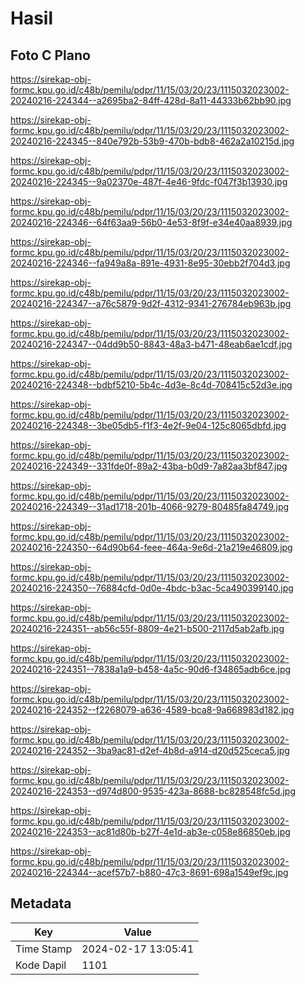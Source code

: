 # Hasil

## Foto C Plano

https://sirekap-obj-formc.kpu.go.id/c48b/pemilu/pdpr/11/15/03/20/23/1115032023002-20240216-224344--a2695ba2-84ff-428d-8a11-44333b62bb90.jpg

https://sirekap-obj-formc.kpu.go.id/c48b/pemilu/pdpr/11/15/03/20/23/1115032023002-20240216-224345--840e792b-53b9-470b-bdb8-462a2a10215d.jpg

https://sirekap-obj-formc.kpu.go.id/c48b/pemilu/pdpr/11/15/03/20/23/1115032023002-20240216-224345--9a02370e-487f-4e46-9fdc-f047f3b13930.jpg

https://sirekap-obj-formc.kpu.go.id/c48b/pemilu/pdpr/11/15/03/20/23/1115032023002-20240216-224346--64f63aa9-56b0-4e53-8f9f-e34e40aa8939.jpg

https://sirekap-obj-formc.kpu.go.id/c48b/pemilu/pdpr/11/15/03/20/23/1115032023002-20240216-224346--fa949a8a-891e-4931-8e95-30ebb2f704d3.jpg

https://sirekap-obj-formc.kpu.go.id/c48b/pemilu/pdpr/11/15/03/20/23/1115032023002-20240216-224347--a76c5879-9d2f-4312-9341-276784eb963b.jpg

https://sirekap-obj-formc.kpu.go.id/c48b/pemilu/pdpr/11/15/03/20/23/1115032023002-20240216-224347--04dd9b50-8843-48a3-b471-48eab6ae1cdf.jpg

https://sirekap-obj-formc.kpu.go.id/c48b/pemilu/pdpr/11/15/03/20/23/1115032023002-20240216-224348--bdbf5210-5b4c-4d3e-8c4d-708415c52d3e.jpg

https://sirekap-obj-formc.kpu.go.id/c48b/pemilu/pdpr/11/15/03/20/23/1115032023002-20240216-224348--3be05db5-f1f3-4e2f-9e04-125c8065dbfd.jpg

https://sirekap-obj-formc.kpu.go.id/c48b/pemilu/pdpr/11/15/03/20/23/1115032023002-20240216-224349--331fde0f-89a2-43ba-b0d9-7a82aa3bf847.jpg

https://sirekap-obj-formc.kpu.go.id/c48b/pemilu/pdpr/11/15/03/20/23/1115032023002-20240216-224349--31ad1718-201b-4066-9279-80485fa84749.jpg

https://sirekap-obj-formc.kpu.go.id/c48b/pemilu/pdpr/11/15/03/20/23/1115032023002-20240216-224350--64d90b64-feee-464a-9e6d-21a219e46809.jpg

https://sirekap-obj-formc.kpu.go.id/c48b/pemilu/pdpr/11/15/03/20/23/1115032023002-20240216-224350--76884cfd-0d0e-4bdc-b3ac-5ca490399140.jpg

https://sirekap-obj-formc.kpu.go.id/c48b/pemilu/pdpr/11/15/03/20/23/1115032023002-20240216-224351--ab56c55f-8809-4e21-b500-2117d5ab2afb.jpg

https://sirekap-obj-formc.kpu.go.id/c48b/pemilu/pdpr/11/15/03/20/23/1115032023002-20240216-224351--7838a1a9-b458-4a5c-90d6-f34865adb6ce.jpg

https://sirekap-obj-formc.kpu.go.id/c48b/pemilu/pdpr/11/15/03/20/23/1115032023002-20240216-224352--f2268079-a636-4589-bca8-9a668983d182.jpg

https://sirekap-obj-formc.kpu.go.id/c48b/pemilu/pdpr/11/15/03/20/23/1115032023002-20240216-224352--3ba9ac81-d2ef-4b8d-a914-d20d525ceca5.jpg

https://sirekap-obj-formc.kpu.go.id/c48b/pemilu/pdpr/11/15/03/20/23/1115032023002-20240216-224353--d974d800-9535-423a-8688-bc828548fc5d.jpg

https://sirekap-obj-formc.kpu.go.id/c48b/pemilu/pdpr/11/15/03/20/23/1115032023002-20240216-224353--ac81d80b-b27f-4e1d-ab3e-c058e86850eb.jpg

https://sirekap-obj-formc.kpu.go.id/c48b/pemilu/pdpr/11/15/03/20/23/1115032023002-20240216-224344--acef57b7-b880-47c3-8691-698a1549ef9c.jpg


## Metadata

| Key        | Value               |
| ---------- | ------------------- |
| Time Stamp | 2024-02-17 13:05:41 |
| Kode Dapil | 1101                |




